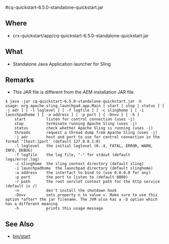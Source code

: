 #cq-quickstart-6.5.0-standalone-quickstart.jar

## Where

- crx-quickstart/app/cq-quickstart-6.5.0-standalone-quickstart.jar

## What

- Standalone Java Application launcher for Sling

## Remarks

- This JAR file is different from the AEM installation JAR file.

```
$ java -jar cq-quickstart-6.5.0-standalone-quickstart.jar -h
usage: org.apache.sling.launchpad.app.Main [ start | stop | status ] [ -j adr ] [ -l loglevel ] [ -f logfile ] [ -c slinghome ] [ -i launchpadhome ] [ -a address ] [ -p port ] { -Dn=v } [ -h ]
    start         listen for control connection (uses -j)
    stop          terminate running Apache Sling (uses -j)
    status        check whether Apache Sling is running (uses -j)
    threads       request a thread dump from Apache Sling (uses -j)
    -j adr        host and port to use for control connection in the format '[host:]port' (default 127.0.0.1:0)
    -l loglevel   the initial loglevel (0..4, FATAL, ERROR, WARN, INFO, DEBUG)
    -f logfile    the log file, "-" for stdout (default logs/error.log)
    -c slinghome  the sling context directory (default sling)
    -i launchpadhome  the launchpad directory (default slinghome)
    -a address    the interfact to bind to (use 0.0.0.0 for any)
    -p port       the port to listen to (default 8080)
    -r path       the root servlet context path for the http service (default is /)
    -n            don't install the shutdown hook
    -Dn=v         sets property n to value v. Make sure to use this option *after* the jar filename. The JVM also has a -D option which has a different meaning
    -h            prints this usage message
```

## See Also

- [bin/start](/crx-quickstart/bin/start)

